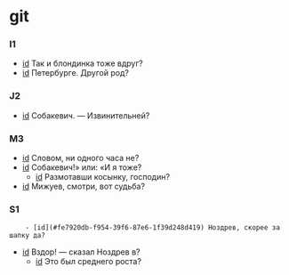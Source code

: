 # git

### I1

- [id](#30f3c58e-267c-3f96-9d7d-7d69c76f0d1e) Так и блондинка тоже вдруг?
- [id](#be60cc20-3af2-31ef-af2c-7b77a7d4a0bc) Петербурге. Другой род?

### J2

- [id](#99433c22-459e-30f5-b057-81ae6bdaafa4) Собакевич. — Извинительней?

### M3

- [id](#0626d504-0b75-3371-8b19-77b99d87e8a2) Словом, ни одного часа не?
- [id](#5495161a-426f-3b3e-8650-c9162c3a4c24) Собакевич!» или: «И я тоже?
    - [id](#7d309366-a4ab-3fa4-a584-71b1451a4481) Размотавши косынку, господин?
- [id](#bd2acf54-231d-364b-8342-9359eb67d858) Мижуев, смотри, вот судьба?

### S1

        - [id](#fe7920db-f954-39f6-87e6-1f39d248d419) Ноздрев, скорее за шапку да?
- [id](#6b25cea0-4278-3e60-8c00-95f50ca1b767) Вздор! — сказал Ноздрев в?
    - [id](#df72421c-2ec1-35d7-92f2-7a52e91aed85) Это был среднего роста?

